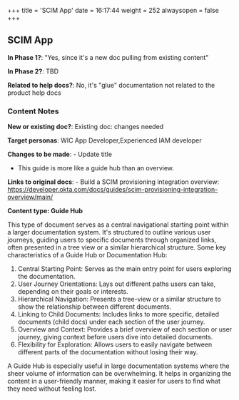 +++
title = 'SCIM App'
date = 16:17:44
weight = 252
alwaysopen = false
+++

## SCIM App

**In Phase 1?**: "Yes, since it's a new doc pulling from existing content"

**In Phase 2?**: TBD

**Related to help docs?**: No, it's "glue" documentation not related to the product help docs



### Content Notes

**New or existing doc?**: Existing doc: changes needed

**Target personas**: WIC App Developer,Experienced IAM developer

**Changes to be made**: - Update title
- This guide is more like a guide hub than an overview.

**Links to original docs**: - Build a SCIM provisioning integration overview: https://developer.okta.com/docs/guides/scim-provisioning-integration-overview/main/

**Content type: Guide Hub**

This type of document serves as a central navigational starting point within a larger documentation system. It's structured to outline various user journeys, guiding users to specific documents through organized links, often presented in a tree view or a similar hierarchical structure. Some key characteristics of a Guide Hub or Documentation Hub:

1. Central Starting Point: Serves as the main entry point for users exploring the documentation.
2. User Journey Orientations: Lays out different paths users can take, depending on their goals or interests.
3. Hierarchical Navigation: Presents a tree-view or a similar structure to show the relationship between different documents.
4. Linking to Child Documents: Includes links to more specific, detailed documents (child docs) under each section of the user journey.
5. Overview and Context: Provides a brief overview of each section or user journey, giving context before users dive into detailed documents.
6. Flexibility for Exploration: Allows users to easily navigate between different parts of the documentation without losing their way.

A Guide Hub is especially useful in large documentation systems where the sheer volume of information can be overwhelming. It helps in organizing the content in a user-friendly manner, making it easier for users to find what they need without feeling lost.


